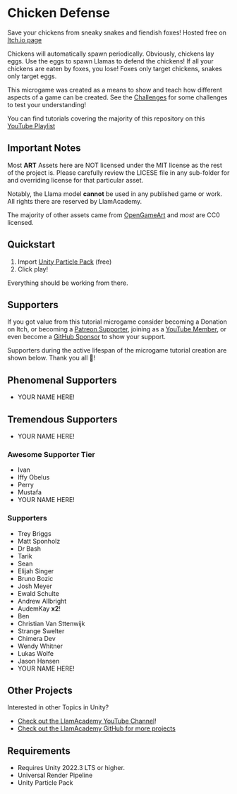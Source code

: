 ﻿# Chicken Defense

Save your chickens from sneaky snakes and fiendish foxes! Hosted free on [Itch.io page](https://llamacademy.itch.io/chicken-defense)

Chickens will automatically spawn periodically. Obviously, chickens lay eggs. Use the eggs to spawn Llamas to defend the chickens! If all your chickens are eaten by foxes, you lose! Foxes only target chickens, snakes only target eggs.

This microgame was created as a means to show and teach how different aspects of a game can be created. See the [Challenges](./Challenges.md) for some challenges to test your understanding!

You can find tutorials covering the majority of this repository on this [YouTube Playlist](https://www.youtube.com/watch?v=1wHXuPVJvDo&list=PLllNmP7eq6TRXItEcn9gEjZQkSTFVkvuE)

## Important Notes
Most **ART** Assets here are NOT licensed under the MIT license as the rest of the project is. Please carefully review the LICESE file in any sub-folder for and overriding license for that particular asset.

Notably, the Llama model **cannot** be used in any published game or work. All rights there are reserved by LlamAcademy.

The majority of other assets came from [OpenGameArt](https://opengameart.org) and _most_ are CC0 licensed.

## Quickstart
1. Import [Unity Particle Pack](https://assetstore.unity.com/packages/vfx/particles/particle-pack-127325?aid=1101l9QvC) (free)
2. Click play!

Everything should be working from there.

## Supporters
If you got value from this tutorial microgame consider becoming a Donation on Itch, or becoming a [Patreon Supporter](https://patreon.com/llamacademy), joining as a [YouTube Member](https://www.youtube.com/channel/UCnWm6pMD38R1E2vCAByGb6w/join), or even become a [GitHub Sponsor](https://github.com/sponsors/llamacademy) to show your support.

Supporters during the active lifespan of the microgame tutorial creation are shown below. Thank you all 🧡!

## Phenomenal Supporters
* YOUR NAME HERE!

## Tremendous Supporters
* YOUR NAME HERE!

### Awesome Supporter Tier
* Ivan
* Iffy Obelus
* Perry
* Mustafa
* YOUR NAME HERE!

### Supporters
* Trey Briggs
* Matt Sponholz
* Dr Bash
* Tarik
* Sean
* Elijah Singer
* Bruno Bozic
* Josh Meyer
* Ewald Schulte
* Andrew Allbright
* AudemKay **x2**!
* Ben
* Christian Van Sttenwijk
* Strange Swelter
* Chimera Dev
* Wendy Whitner
* Lukas Wolfe
* Jason Hansen
* YOUR NAME HERE!

## Other Projects
Interested in other Topics in Unity?

* [Check out the LlamAcademy YouTube Channel](https://youtube.com/c/LlamAcademy)!
* [Check out the LlamAcademy GitHub for more projects](https://github.com/llamacademy)

## Requirements
* Requires Unity 2022.3 LTS or higher.
* Universal Render Pipeline
* Unity Particle Pack
